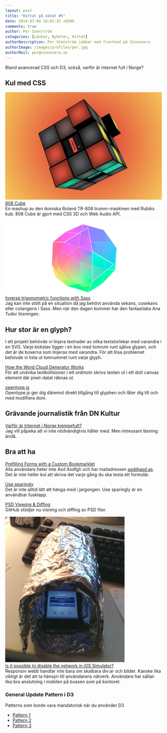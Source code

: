 ```yaml
---
layout: post
title: "Hittat på nätet #5"
date: 2014-07-04 14:01:25 +0200
comments: true
author: Per Stenström
categories: [Länkar, Nyheter, Hittat]
authorDescription: Per Stenström jobbar med frontend på Vinnovera.
authorImage: /images/profiles/per.jpg
authorMail: per@vinnovera.se
---
```


Bland avancerad CSS och D3, också, varför är internet fult i Norge?
<!--more-->
## Kul med CSS
![808 Cube][00]
[808 Cube][0]  
En mashup av den ikoniska Roland TR-808 trumm-maskinen med Rubiks kub. 808 Cube är gjort med CSS 3D och Web Audio API.

![Icosidodecahedron][01]
[Inverse trigonometric functions with Sass][1]  
Jag kan inte stött på en situation då jag behövt använda sekans, cosekans eller cotangens i Sass. Men när den dagen kommer har den fantastiska Ana Tudor lösningen. 

## Hur stor är en glyph?
I ett projekt behövde vi linjera textrader av olika textstorlekar med varandra i en SVG. Varje bokstav ligger i en box med tomrum runt själva glypen, och det är de boxerna som linjeras med varandra. För att lösa problemet behövde vi lista ut tomrummet runt varje glyph.

[How the Word Cloud Generator Works][3]  
För att undvika textkollisioner i ett ordmoln skrivs texten ut i ett dolt canvas element där pixel-datat räknas ut.

[opentype.js][4]  
Opentype.js ger dig däremot direkt tillgång till glyphen och låter dig till och med modifiera dom.

## Grävande journalistik från DN Kultur
[Varför är Internet i Norge kjempefult?][2]  
Jag vill påpeka att vi inte nödvändigtvis håller med. Men intressant läsning ändå.

## Bra att ha
[Prefilling Forms with a Custom Bookmarklet][5]  
Alla användare heter inte Asd Asdfgh och har mailadressen asd@asd.as. Det är inte heller kul att skriva det varje gång du ska testa ett formulär.

[Use sparingly][6]  
Det är inte alltid lätt att hänga med i jargongen. Use sparingly är en användbar fusklapp.

[PSD Viewing & Diffing][7]  
GitHub stödjer nu visning och diffing av PSD filer. 

![Faraday cage][011]  
[Is it possible to disable the network in iOS Simulator?][11]  
Responsiv webb handlar inte bara om skalbara div:ar och bilder. Kanske lika viktigt är det att ta hänsyn till användarens nätverk. Användare har sällan lika bra anslutning i mobilen på bussen som på kontoret.

### General Update Pattern i D3
Patterns som borde vara mandatorisk när du använder D3

* [Pattern 1][8]
* [Pattern 2][9]
* [Pattern 3][10]

[0]: http://808cube.com/
[1]: http://thesassway.com/advanced/inverse-trigonometric-functions-with-sass
[2]: http://www.dn.se/kultur-noje/varfor-ar-internet-i-norge-kjempefult/
[3]: http://www.jasondavies.com/wordcloud/about/
[4]: http://nodebox.github.io/opentype.js/index.html
[5]: http://css-tricks.com/prefilling-forms-custom-bookmarklet/
[6]: http://usesparingly.tumblr.com/
[7]: https://github.com/blog/1845-psd-viewing-diffing
[8]: http://bl.ocks.org/mbostock/3808218
[9]: http://bl.ocks.org/mbostock/3808221
[10]: http://bl.ocks.org/mbostock/3808234
[11]: http://stackoverflow.com/questions/4808433/is-it-possible-to-disable-the-network-in-ios-simulator/13831212#13831212

[00]: /images/content/posts/hittat-pa-natet-number-5/808cube.jpg
[01]: /images/content/posts/hittat-pa-natet-number-5/trigometry.jpg 
[011]: /images/content/posts/hittat-pa-natet-number-5/w6ehv.png








